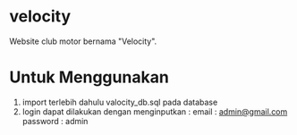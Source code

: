 # velocity

Website club motor bernama "Velocity".

# Untuk Menggunakan
1. import terlebih dahulu valocity_db.sql pada database
2. login dapat dilakukan dengan menginputkan :
   email : admin@gmail.com
   password : admin
